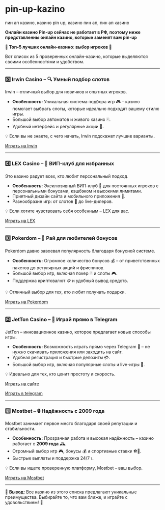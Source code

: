 # pin-up-kazino
пин ап казино, казино pin up, казино пин ап, пин ап казино

**Онлайн казино Pin-up сейчас не работает в РФ, поэтому ниже представленны онлайн казино, которые заменят вам pin-up**

**🎰 Топ-5 лучших онлайн-казино: выбор игроков 🎲**  

Вот список из 5 проверенных онлайн-казино, которые выделяются своими особенностями и удобством.  

---

### **5️⃣ Irwin Casino** – 🔍 **Умный подбор слотов**  
Irwin – отличный выбор для новичков и опытных игроков.  
- **Особенность:** Уникальная система подбора игр 🎮 – казино помогает выбрать слоты, которые идеально подходят вашему стилю игры.  
- Большой выбор автоматов и живого казино 🃏.  
- Удобный интерфейс и регулярные акции 🎁.  

💡 Если вы не знаете, с чего начать, Irwin подскажет лучшие варианты.  

[Играть на Irwin](https://rwn-irrs01.com/cb7ef4cb4)

---

### **4️⃣ LEX Casino** – 👑 **ВИП-клуб для избранных**  
Это казино радует всех, кто любит персональный подход.  
- **Особенность:** Эксклюзивный ВИП-клуб 💎 для постоянных игроков с персональными бонусами, кэшбэком и высокими лимитами.  
- Приятный дизайн сайта и мобильного приложения 📱.  
- Разнообразие игр: от слотов 🎰 до live-дилеров.  

💡 Если хотите чувствовать себя особенным – LEX для вас.  

[Играть на LEX](https://lex-irrs01.com/c6746f482)

---

### **3️⃣ Pokerdom** – 🎁 **Рай для любителей бонусов**  
Pokerdom давно завоевал популярность благодаря бонусной системе.  
- **Особенность:** Огромное количество бонусов 💰 – от приветственных пакетов до регулярных акций и фриспинов.  
- Большой выбор игр, включая покер 🃏 и слоты 🎮.  
- Поддержка криптовалют 🪙 и удобный вывод средств.  

💡 Отличный выбор для тех, кто любит получать подарки.

[Играть на Pokerdom](https://4pd-stat.com/click/677f990b6bcc637c5508f719/422/15136/subaccount)  

---

### **2️⃣ JetTon Casino** – 📲 **Играй прямо в Telegram**  
JetTon – инновационное казино, которое предлагает новые способы игры.  
- **Особенность:** Возможность играть прямо через Telegram 💬 – не нужно скачивать приложения или заходить на сайт.  
- Удобная регистрация и быстрые депозиты 💳.  
- Большой выбор игр, включая популярные слоты и live-игры 🎲.  

💡 Идеально для тех, кто ценит простоту и скорость.  

[Играть на сайте](https://jetton.to/cetK62ln63G?click_id={click_id})

[Играть в telegram](https://jetton.to/cetK6UfyXf3?click_id={click_id})

---

### **1️⃣ Mostbet** – 🔒 **Надёжность с 2009 года**  
Mostbet занимает первое место благодаря своей репутации и стабильности.  
- **Особенность:** Прозрачная работа и высокая надёжность – казино работает с **2009 года** 🕰️.  
- Огромный выбор игр 🎮, бонусы 💰 и спортивные ставки ⚽🏀.  
- Быстрые выплаты и поддержка 24/7 📞.  

💡 Если вы ищете проверенную платформу, Mostbet – ваш выбор.  

[Играть на Mostbet](https://xf38lo22j1y0ihymst.com/Yh7F)

---

🎉 **Вывод:** Все казино из этого списка предлагают уникальные преимущества. Выбирайте то, что вам ближе, и играйте с удовольствием! 🚀
